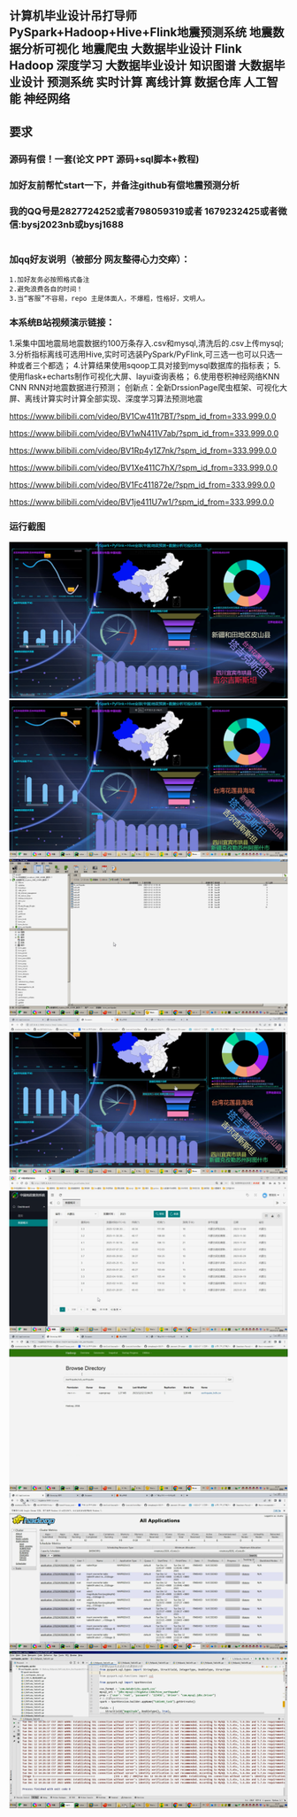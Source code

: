 ## 计算机毕业设计吊打导师PySpark+Hadoop+Hive+Flink地震预测系统 地震数据分析可视化 地震爬虫 大数据毕业设计 Flink Hadoop 深度学习 大数据毕业设计 知识图谱 大数据毕业设计 预测系统 实时计算 离线计算 数据仓库 人工智能 神经网络

## 要求
### 源码有偿！一套(论文 PPT 源码+sql脚本+教程)

### 
### 加好友前帮忙start一下，并备注github有偿地震预测分析
### 我的QQ号是2827724252或者798059319或者 1679232425或者微信:bysj2023nb或bysj1688

# 

### 加qq好友说明（被部分 网友整得心力交瘁）：
    1.加好友务必按照格式备注
    2.避免浪费各自的时间！
    3.当“客服”不容易，repo 主是体面人，不爆粗，性格好，文明人。

### 本系统B站视频演示链接：

1.采集中国地震局地震数据约100万条存入.csv和mysql,清洗后的.csv上传mysql;
3.分析指标离线可选用Hive,实时可选装PySpark/PyFlink,可三选一也可以只选一种或者三个都选；
4.计算结果使用sqoop工具对接到mysql数据库的指标表；
5.使用flask+echarts制作可视化大屏、layui查询表格；
6.使用卷积神经网络KNN CNN RNN对地震数据进行预测；
创新点：全新DrssionPage爬虫框架、可视化大屏、离线计算实时计算全部实现、深度学习算法预测地震

https://www.bilibili.com/video/BV1Cw411t7BT/?spm_id_from=333.999.0.0

https://www.bilibili.com/video/BV1wN411V7ab/?spm_id_from=333.999.0.0

https://www.bilibili.com/video/BV1Rp4y1Z7nk/?spm_id_from=333.999.0.0

https://www.bilibili.com/video/BV1Xe411C7hX/?spm_id_from=333.999.0.0

https://www.bilibili.com/video/BV1Fc411872e/?spm_id_from=333.999.0.0

https://www.bilibili.com/video/BV1je411U7w1/?spm_id_from=333.999.0.0

### 运行截图
![](0.png)
![](7.png)
![](5.png)
![](6.png)
![](1.png)
![](2.png)
![](3.png)
![](4.png)






































